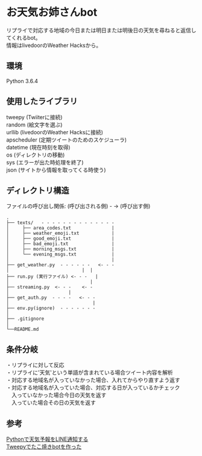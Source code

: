 # お天気お姉さんbot  
  
リプライで対応する地域の今日または明日または明後日の天気を尋ねると返信してくれるbot。  
情報はlivedoorのWeather Hacksから。  
  
## 環境  
Python 3.6.4  
  
## 使用したライブラリ  
tweepy (Twiiterに接続)  
random (絵文字を選ぶ)  
urllib (livedoorのWeather Hacksに接続)  
apscheduler (定期ツイートのためのスケジューラ)  
datetime (現在時刻を取得)  
os (ディレクトリの移動)  
sys (エラーが出た時処理を終了)  
json (サイトから情報を取ってくる時使う)  
  
## ディレクトリ構造  
  
ファイルの呼び出し関係: (呼び出される側) - -> (呼び出す側)  

```
.  
├── texts/   - - - - - - - - - - - - - -  
│     ├── area_codes.txt               |  
│     ├── weather_emoji.txt            |  
│     ├── good_emoji.txt               |  
│     ├── bad_emoji.txt                |  
│     ├── morning_msgs.txt             |  
│     └── evening_msgs.txt             |  
│                                      |  
├── get_weather.py  - - - - - -   <- - -  
│                           |  |  
├── run.py (実行ファイル) <- - -   |  
│                              |  
├── streaming.py  <- - -    <- -  
│                      |  
├── get_auth.py  - - - -   <- - -  
│                               |  
├── env.py(ignore)  - - - - - - -  
│  
├── .gitignore  
│  
└──README.md  
```
  
  
## 条件分岐  
・リプライに対して反応  
・リプライに'天気'という単語が含まれている場合ツイート内容を解析  
・対応する地域名が入っていなかった場合、入れてからやり直すよう返す  
・対応する地域名が入っていた場合、対応する日が入っているかチェック  
　入っていなかった場合今日の天気を返す  
　入っていた場合その日の天気を返す  
  
## 参考  
[Pythonで天気予報をLINE通知する](https://qiita.com/kutsurogi194/items/6b9c8d37b2b83fc2ce87)  
[Tweepyでたこ焼きbotを作った](https://moko-freedom.hatenablog.com/entry/2018/06/24/210112)  
  
